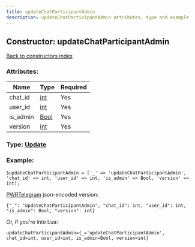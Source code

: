 ```yaml
---
title: updateChatParticipantAdmin
description: updateChatParticipantAdmin attributes, type and example
---
```

## Constructor: updateChatParticipantAdmin  
[Back to constructors index](index.md)



### Attributes:

| Name     |    Type       | Required |
|----------|---------------|----------|
|chat\_id|[int](../types/int.md) | Yes|
|user\_id|[int](../types/int.md) | Yes|
|is\_admin|[Bool](../types/Bool.md) | Yes|
|version|[int](../types/int.md) | Yes|



### Type: [Update](../types/Update.md)


### Example:

```
$updateChatParticipantAdmin = ['_' => 'updateChatParticipantAdmin', 'chat_id' => int, 'user_id' => int, 'is_admin' => Bool, 'version' => int];
```  

[PWRTelegram](https://pwrtelegram.xyz) json-encoded version:

```
{"_": "updateChatParticipantAdmin", "chat_id": int, "user_id": int, "is_admin": Bool, "version": int}
```


Or, if you're into Lua:  


```
updateChatParticipantAdmin={_='updateChatParticipantAdmin', chat_id=int, user_id=int, is_admin=Bool, version=int}

```


